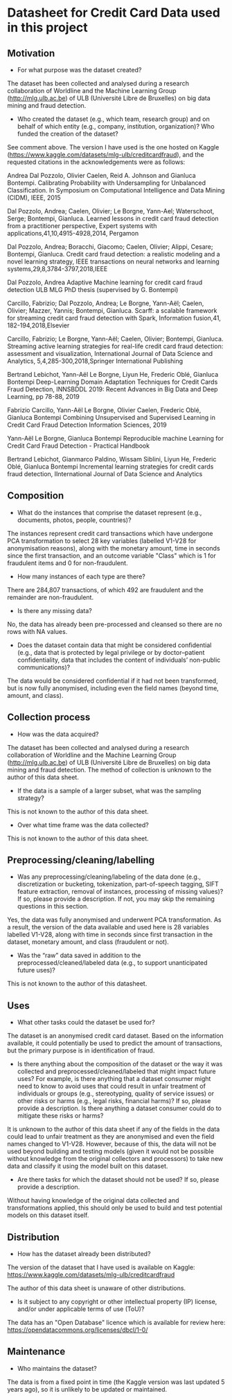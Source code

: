 # Datasheet for Credit Card Data used in this project

## Motivation

- For what purpose was the dataset created? 

The dataset has been collected and analysed during a research collaboration of Worldline and the Machine Learning Group (http://mlg.ulb.ac.be) of ULB (Université Libre de Bruxelles) on big data mining and fraud detection.



- Who created the dataset (e.g., which team, research group) and on behalf of which entity (e.g., company, institution, organization)? Who funded the creation of the dataset?

See comment above. The version I have used is the one hosted on Kaggle (https://www.kaggle.com/datasets/mlg-ulb/creditcardfraud), and the requested citations in the acknowledgements were as follows:

Andrea Dal Pozzolo, Olivier Caelen, Reid A. Johnson and Gianluca Bontempi. Calibrating Probability with Undersampling for Unbalanced Classification. In Symposium on Computational Intelligence and Data Mining (CIDM), IEEE, 2015

Dal Pozzolo, Andrea; Caelen, Olivier; Le Borgne, Yann-Ael; Waterschoot, Serge; Bontempi, Gianluca. Learned lessons in credit card fraud detection from a practitioner perspective, Expert systems with applications,41,10,4915-4928,2014, Pergamon

Dal Pozzolo, Andrea; Boracchi, Giacomo; Caelen, Olivier; Alippi, Cesare; Bontempi, Gianluca. Credit card fraud detection: a realistic modeling and a novel learning strategy, IEEE transactions on neural networks and learning systems,29,8,3784-3797,2018,IEEE

Dal Pozzolo, Andrea Adaptive Machine learning for credit card fraud detection ULB MLG PhD thesis (supervised by G. Bontempi)

Carcillo, Fabrizio; Dal Pozzolo, Andrea; Le Borgne, Yann-Aël; Caelen, Olivier; Mazzer, Yannis; Bontempi, Gianluca. Scarff: a scalable framework for streaming credit card fraud detection with Spark, Information fusion,41, 182-194,2018,Elsevier

Carcillo, Fabrizio; Le Borgne, Yann-Aël; Caelen, Olivier; Bontempi, Gianluca. Streaming active learning strategies for real-life credit card fraud detection: assessment and visualization, International Journal of Data Science and Analytics, 5,4,285-300,2018,Springer International Publishing

Bertrand Lebichot, Yann-Aël Le Borgne, Liyun He, Frederic Oblé, Gianluca Bontempi Deep-Learning Domain Adaptation Techniques for Credit Cards Fraud Detection, INNSBDDL 2019: Recent Advances in Big Data and Deep Learning, pp 78-88, 2019

Fabrizio Carcillo, Yann-Aël Le Borgne, Olivier Caelen, Frederic Oblé, Gianluca Bontempi Combining Unsupervised and Supervised Learning in Credit Card Fraud Detection Information Sciences, 2019

Yann-Aël Le Borgne, Gianluca Bontempi Reproducible machine Learning for Credit Card Fraud Detection - Practical Handbook

Bertrand Lebichot, Gianmarco Paldino, Wissam Siblini, Liyun He, Frederic Oblé, Gianluca Bontempi Incremental learning strategies for credit cards fraud detection, IInternational Journal of Data Science and Analytics
 
## Composition

- What do the instances that comprise the dataset represent (e.g., documents, photos, people, countries)?
  
The instances represent credit card transactions which have undergone PCA transformation to select 28 key variables (labelled V1-V28 for anonymisation reasons), along with the monetary amount, time in seconds since the first transaction, and an outcome variable "Class" which is 1 for fraudulent items and 0 for non-fraudulent.

- How many instances of each type are there?

There are 284,807 transactions, of which 492 are fraudulent and the remainder are non-fraudulent.
- Is there any missing data?

No, the data has already been pre-processed and cleansed so there are no rows with NA values.

- Does the dataset contain data that might be considered confidential (e.g., data that is protected by legal privilege or by    doctor–patient confidentiality, data that includes the content of individuals’ non-public communications)?

The data would be considered confidential if it had not been transformed, but is now fully anonymised, including even the field names (beyond time, amount, and class).

## Collection process

- How was the data acquired?

The dataset has been collected and analysed during a research collaboration of Worldline and the Machine Learning Group (http://mlg.ulb.ac.be) of ULB (Université Libre de Bruxelles) on big data mining and fraud detection. The method of collection is unknown to the author of this data sheet.

- If the data is a sample of a larger subset, what was the sampling strategy?

This is not known to the author of this data sheet. 

- Over what time frame was the data collected?

This is not known to the author of this data sheet. 

## Preprocessing/cleaning/labelling

- Was any preprocessing/cleaning/labeling of the data done (e.g., discretization or bucketing, tokenization, part-of-speech tagging, SIFT feature extraction, removal of instances, processing of missing values)? If so, please provide a description. If not, you may skip the remaining questions in this section. 

Yes, the data was fully anonymised and underwent PCA transformation. As a result, the version of the data available and used here is 28 variables labelled V1-V28, along with time in seconds since first transaction in the dataset, monetary amount, and class (fraudulent or not).

- Was the “raw” data saved in addition to the preprocessed/cleaned/labeled data (e.g., to support unanticipated future uses)? 

This is not known to the author of this datasheet.
 
## Uses

- What other tasks could the dataset be used for?

The dataset is an anonymised credit card dataset. Based on the information available, it could potentially be used to predict the amount of transactions, but the primary purpose is in identification of fraud. 

- Is there anything about the composition of the dataset or the way it was collected and preprocessed/cleaned/labeled that might impact future uses? For example, is there anything that a dataset consumer might need to know to avoid uses that could result in unfair treatment of individuals or groups (e.g., stereotyping, quality of service issues) or other risks or harms (e.g., legal risks, financial harms)? If so, please provide a description. Is there anything a dataset consumer could do to mitigate these risks or harms?

It is unknown to the author of this data sheet if any of the fields in the data could lead to unfair treatment as they are anonymised and even the field names changed to V1-V28. However, because of this, the data will not be used beyond building and testing models (given it would not be possible without knowledge from the original collectors and processors) to take new data and classify it using the model built on this dataset.

- Are there tasks for which the dataset should not be used? If so, please provide a description.

Without having knowledge of the original data collected and transformations applied, this should only be used to build and test potential models on this dataset itself. 


## Distribution

- How has the dataset already been distributed?

The version of the dataset that I have used is available on Kaggle: https://www.kaggle.com/datasets/mlg-ulb/creditcardfraud

The author of this data sheet is unaware of other distributions.

- Is it subject to any copyright or other intellectual property (IP) license, and/or under applicable terms of use (ToU)?  

The data has an "Open Database" licence which is available for review here: https://opendatacommons.org/licenses/dbcl/1-0/


## Maintenance

- Who maintains the dataset?

The data is from a fixed point in time (the Kaggle version was last updated 5 years ago), so it is unlikely to be updated or maintained.
